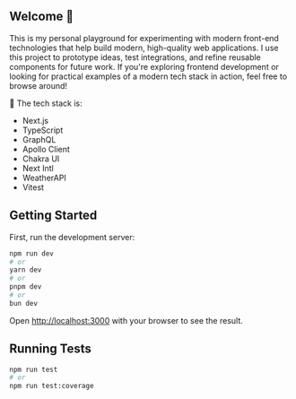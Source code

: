 ## Welcome 👋

This is my personal playground for experimenting with modern front-end technologies that help build modern, high-quality web applications.
I use this project to prototype ideas, test integrations, and refine reusable components for future work.
If you're exploring frontend development or looking for practical examples of a modern tech stack in action, feel free to browse around!

🔧 The tech stack is:
 - Next.js
 - TypeScript
 - GraphQL
 - Apollo Client
 - Chakra UI
 - Next Intl
 - WeatherAPI
 - Vitest

## Getting Started

First, run the development server:

```bash
npm run dev
# or
yarn dev
# or
pnpm dev
# or
bun dev
```

Open [http://localhost:3000](http://localhost:3000) with your browser to see the result.

## Running Tests

```bash
npm run test
# or
npm run test:coverage
```
